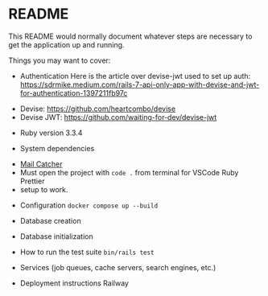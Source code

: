 # README

This README would normally document whatever steps are necessary to get the
application up and running.

Things you may want to cover:

- Authentication
  Here is the article over devise-jwt used to set up auth: https://sdrmike.medium.com/rails-7-api-only-app-with-devise-and-jwt-for-authentication-1397211fb97c

* Devise: https://github.com/heartcombo/devise
* Devise JWT: https://github.com/waiting-for-dev/devise-jwt

- Ruby version
  3.3.4

- System dependencies

* [Mail Catcher](https://mailcatcher.me/)
* Must open the project with `code .` from terminal for VSCode Ruby Prettier
* setup to work.

- Configuration
  `docker compose up --build`

- Database creation

- Database initialization

- How to run the test suite
  `bin/rails test`

- Services (job queues, cache servers, search engines, etc.)

- Deployment instructions
  Railway
